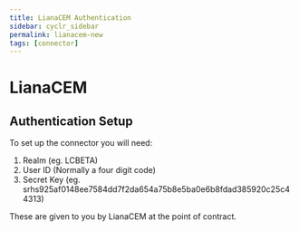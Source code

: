```yaml
---
title: LianaCEM Authentication
sidebar: cyclr_sidebar
permalink: lianacem-new
tags: [connector]
---
```


# LianaCEM #

Authentication Setup
-------------

To set up the connector you will need:

1. Realm (eg. LCBETA)
2. User ID (Normally a four digit code)
3. Secret Key (eg. srhs925af0148ee7584dd7f2da654a75b8e5ba0e6b8fdad385920c25c44313)

These are given to you by LianaCEM at the point of contract.
